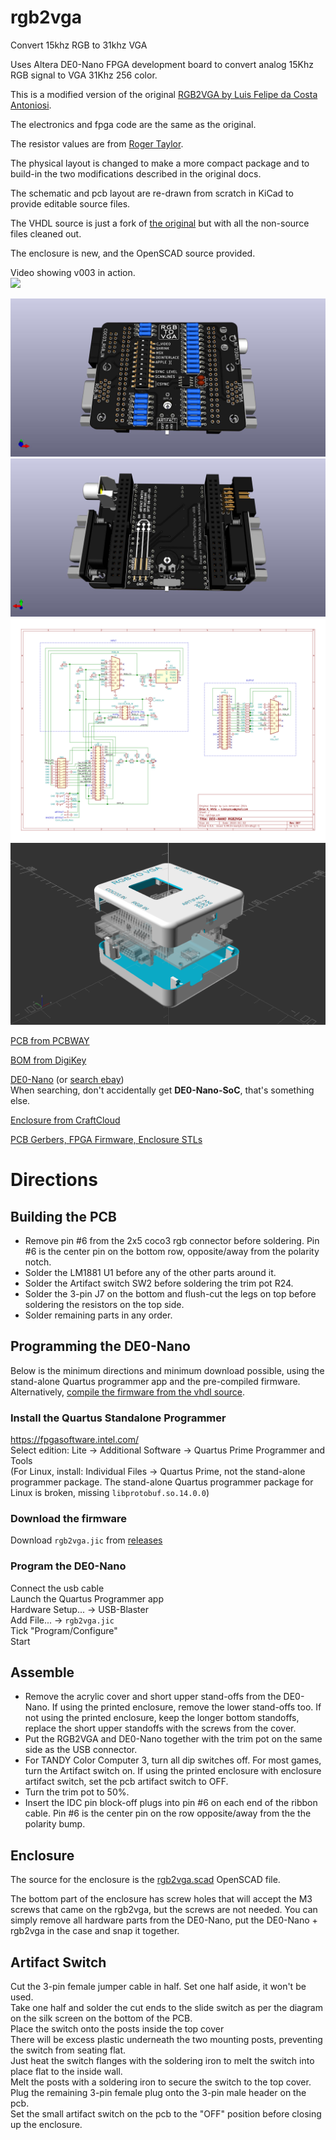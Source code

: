 # rgb2vga
Convert 15khz RGB to 31khz VGA

Uses Altera DE0-Nano FPGA development board to convert analog 15Khz RGB signal to VGA 31Khz 256 color.

This is a modified version of the original [RGB2VGA by Luis Felipe da Costa Antoniosi](https://sites.google.com/site/tandycocoloco/rgb2vga).

The electronics and fpga code are the same as the original.

The resistor values are from [Roger Taylor](http://www.cococommunity.net/vga-for-the-coco-3/).

The physical layout is changed to make a more compact package and to build-in the two modifications described in the original docs.

The schematic and pcb layout are re-drawn from scratch in KiCad to provide editable source files.

The VHDL source is just a fork of [the original](https://github.com/lfantoniosi/rgb2vga) but with all the non-source files cleaned out.

The enclosure is new, and the OpenSCAD source provided.

Video showing v003 in action.  
[![](https://img.youtube.com/vi/MPYQRHWyUGA/hqdefault.jpg)](https://youtu.be/MPYQRHWyUGA)

![](pcb/rgb2vga.jpg)
![](pcb/rgb2vga.bottom.jpg)
![](pcb/rgb2vga.svg)
![](case/rgb2vga.png)

<!-- [PCB from OSHPark]()  -->
[PCB from PCBWAY](https://www.pcbway.com/project/shareproject/de0_nano_fpga_rgb2vga.html)  

[BOM from DigiKey](https://www.digikey.com/short/j4vbnmvj)

[DE0-Nano](http://www.terasic.com.tw/cgi-bin/page/archive.pl?Language=English&No=593) (or [search ebay](https://www.ebay.com/sch/i.html?_nkw=de0-nano&_sacat=0&LH_TitleDesc=0&_odkw=de0+nano&_osacat=0&_sop=15))  
When searching, don't accidentally get **DE0-Nano-SoC**, that's something else.

[Enclosure from CraftCloud](https://craftcloud3d.com/offer/e28365bf-4fbd-4414-9492-a3820372ae03)

[PCB Gerbers, FPGA Firmware, Enclosure STLs](../../releases/)

# Directions  
## Building the PCB  
- Remove pin #6 from the 2x5 coco3 rgb connector before soldering. Pin #6 is the center pin on the bottom row, opposite/away from the polarity notch.  
- Solder the LM1881 U1 before any of the other parts around it.  
- Solder the Artifact switch SW2 before soldering the trim pot R24.  
- Solder the 3-pin J7 on the bottom and flush-cut the legs on top before soldering the resistors on the top side.  
- Solder remaining parts in any order.  

## Programming the DE0-Nano  
Below is the minimum directions and minimum download possible, using the stand-alone Quartus programmer app and the pre-compiled firmware.  
Alternatively, [compile the firmware from the vhdl source](compile_vhdl.md).

### Install the Quartus Standalone Programmer  
https://fpgasoftware.intel.com/  
Select edition: Lite -> Additional Software -> Quartus Prime Programmer and Tools  
(For Linux, install: Individual Files -> Quartus Prime, not the stand-alone programmer package. The stand-alone Quartus programmer package for Linux is broken, missing ```libprotobuf.so.14.0.0```)

### Download the firmware
Download ```rgb2vga.jic``` from [releases](../../releases/)  

### Program the DE0-Nano  
Connect the usb cable  
Launch the Quartus Programmer app  
Hardware Setup... -> USB-Blaster  
Add File... -> ```rgb2vga.jic```  
Tick "Program/Configure"  
Start  

## Assemble
- Remove the acrylic cover and short upper stand-offs from the DE0-Nano. If using the printed enclosure, remove the lower stand-offs too. If not using the printed enclosure, keep the longer bottom standoffs, replace the short upper standoffs with the screws from the cover.  
- Put the RGB2VGA and DE0-Nano together with the trim pot on the same side as the USB connector.  
- For TANDY Color Computer 3, turn all dip switches off. For most games, turn the Artifact switch on. If using the printed enclosure with enclosure artifact switch, set the pcb artifact switch to OFF.  
- Turn the trim pot to 50%.  
- Insert the IDC pin block-off plugs into pin #6 on each end of the ribbon cable. Pin #6 is the center pin on the row opposite/away from the the polarity bump.  

## Enclosure
The source for the enclosure is the [rgb2vga.scad](case/rgb2vga.scad) OpenSCAD file.

The bottom part of the enclosure has screw holes that will accept the M3 screws that came on the rgb2vga, but the screws are not needed. You can simply remove all hardware parts from the DE0-Nano, put the DE0-Nano + rgb2vga in the case and snap it together.

## Artifact Switch
Cut the 3-pin female jumper cable in half. Set one half aside, it won't be used.  
Take one half and solder the cut ends to the slide switch as per the diagram on the silk screen on the bottom of the PCB.  
Place the switch onto the posts inside the top cover  
 There will be excess plastic underneath the two mounting posts, preventing the switch from seating flat.  
 Just heat the switch flanges with the soldering iron to melt the switch into place flat to the inside wall.  
Melt the posts with a soldering iron to secure the switch to the top cover.  
Plug the remaining 3-pin female plug onto the 3-pin male header on the pcb.  
Set the small artifact switch on the pcb to the "OFF" position before closing up the enclosure.

